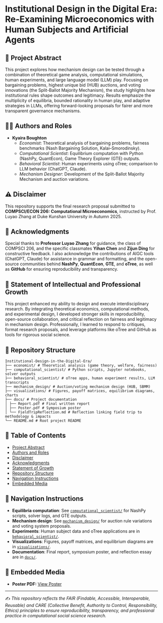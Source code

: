 # Institutional Design in the Digital Era: Re-Examining Microeconomics with Human Subjects and Artificial Agents

## 📑 Project Abstract
This project explores how mechanism design can be tested through a combination of theoretical game analysis, computational simulations, human experiments, and large language model (LLM) play. Focusing on bargaining problems, highest unique bid (HUB) auctions, and voting innovations (the Split-Ballot Majority Mechanism), the study highlights how institutional rules shape outcomes and legitimacy. Results emphasize the multiplicity of equilibria, bounded rationality in human play, and adaptive strategies in LLMs, offering forward-looking proposals for fairer and more transparent governance mechanisms.  

## 👩‍💻 Authors and Roles
- **Kyaira Boughton**  
  - *Economist*: Theoretical analysis of bargaining problems, fairness benchmarks (Nash Bargaining Solution, Kalai–Smorodinsky).  
  - *Computational Scientist*: Equilibrium computation with Python (NashPy, QuantEcon), Game Theory Explorer (GTE) outputs.  
  - *Behavioral Scientist*: Human experiments using oTree; comparison to LLM behavior (ChatGPT, Claude).  
  - *Mechanism Designer*: Development of the Split-Ballot Majority Mechanism and auction variations.  

## ⚠️ Disclaimer
This repository supports the final research proposal submitted to **COMPSCI/ECON 206: Computational Microeconomics**, instructed by Prof. Luyao Zhang at Duke Kunshan University in Autumn 2025.

## 🙏 Acknowledgments
Special thanks to **Professor Luyao Zhang** for guidance, the class of COMPSCI 206, and the specific classmates **Yihan Chen** and **Zijun Ding** for constructive feedback. I also acknowledge the contributions of AIGC tools (ChatGPT, Claude) for assistance in grammar and formatting, and the open-source communities behind **NashPy**, **QuantEcon**, **GTE**, and **oTree**, as well as **GitHub** for ensuring reproducibility and transparency.

## 🌱 Statement of Intellectual and Professional Growth
This project enhanced my ability to design and execute interdisciplinary research. By integrating theoretical economics, computational methods, and experimental design, I developed stronger skills in reproducibility, open-source collaboration, and critical reflection on fairness and legitimacy in mechanism design. Professionally, I learned to respond to critiques, format research proposals, and leverage platforms like oTree and GitHub as tools for rigorous social science.

## 📂 Repository Structure
```
Institutional-Design-in-the-Digital-Era/
├── economist/ # Theoretical analysis (game theory, welfare, fairness)
├── computational_scientist/ # Python scripts, Jupyter notebooks, solver outputs
├── behavioral_scientist/ # oTree apps, human experiment results, LLM transcripts
├── mechanism_design/ # Auction/voting mechanism design (HUB, SBMM)
├── visualizations/ # Figures, payoff matrices, equilibrium diagrams, charts
├── docs/ # Project documentation
│ ├── Report.pdf # Final written report
│ ├── Poster.pdf # Symposium poster
│ └── FieldTripReflection.md # Reflection linking field trip to methodology & impacts
└── README.md # Root project README
```

## 📑 Table of Contents
- [Project Abstract](#-project-abstract)  
- [Authors and Roles](#-authors-and-roles)  
- [Disclaimer](#-disclaimer)  
- [Acknowledgments](#-acknowledgments)  
- [Statement of Growth](#-statement-of-intellectual-and-professional-growth)  
- [Repository Structure](#-repository-structure)  
- [Navigation Instructions](#-navigation-instructions)  
- [Embedded Media](#-embedded-media)  

## 🧭 Navigation Instructions
- **Equilibria computation**: See [`computational_scientist/`](./computational_scientist/) for NashPy scripts, solver logs, and GTE outputs.  
- **Mechanism design**: See [`mechanism_design/`](./mechanism_design/) for auction rule variations and voting system proposals.  
- **Experiments**: Human subject data and oTree applications are in [`behavioral_scientist/`](./behavioral_scientist/).  
- **Visualizations**: Figures, payoff matrices, and equilibrium diagrams are in [`visualizations/`](./visualizations/).  
- **Documentation**: Final report, symposium poster, and reflection essay are in [`docs/`](./docs/).  

## 🎥 Embedded Media
- **Poster PDF:** [View Poster](./docs/Poster.pdf)

---

✍️ *This repository reflects the FAIR (Findable, Accessible, Interoperable, Reusable) and CARE (Collective Benefit, Authority to Control, Responsibility, Ethics) principles to ensure reproducibility, transparency, and professional practice in computational social science research.*
